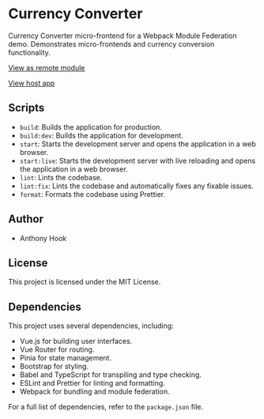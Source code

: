 # Currency Converter

Currency Converter micro-frontend for a Webpack Module Federation demo. Demonstrates micro-frontends and currency conversion functionality.

[View as remote module](https://tone4hook.github.io/currency-converter/)

[View host app](https://tone4hook.github.io/vista-currency/)

## Scripts

- `build`: Builds the application for production.
- `build:dev`: Builds the application for development.
- `start`: Starts the development server and opens the application in a web browser.
- `start:live`: Starts the development server with live reloading and opens the application in a web browser.
- `lint`: Lints the codebase.
- `lint:fix`: Lints the codebase and automatically fixes any fixable issues.
- `format`: Formats the codebase using Prettier.

## Author

- Anthony Hook

## License

This project is licensed under the MIT License.

## Dependencies

This project uses several dependencies, including:

- Vue.js for building user interfaces.
- Vue Router for routing.
- Pinia for state management.
- Bootstrap for styling.
- Babel and TypeScript for transpiling and type checking.
- ESLint and Prettier for linting and formatting.
- Webpack for bundling and module federation.

For a full list of dependencies, refer to the `package.json` file.
